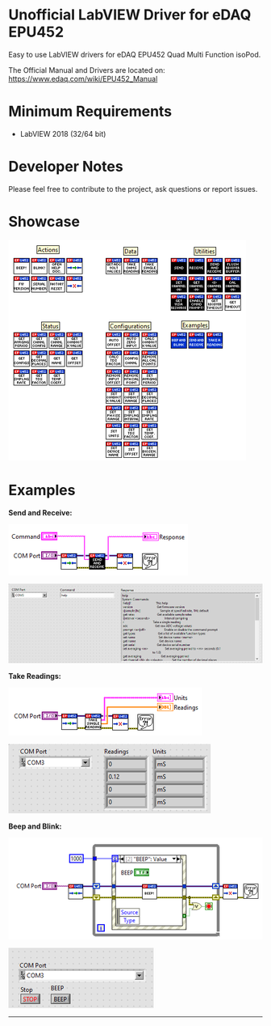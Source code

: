 # Unofficial LabVIEW Driver for eDAQ EPU452

Easy to use LabVIEW drivers for eDAQ EPU452 Quad Multi Function isoPod.

The Official Manual and Drivers are located on: https://www.edaq.com/wiki/EPU452_Manual

# Minimum Requirements
* LabVIEW 2018 (32/64 bit)

# Developer Notes

Please feel free to contribute to the project, ask questions or report issues.

# Showcase
![Showcase](./assets/images/showcase.png)

# Examples
**Send and Receive:**

![BD](./assets/images/Send%20and%20Receive%20BD.png)

![FP](./assets/images/Send%20and%20Receive%20FP.png)

**Take Readings:**

![BD](./assets/images/Take%20a%20Reading%20BD.png)

![FP](./assets/images/Take%20a%20Reading%20FP.png)

**Beep and Blink:**

![BD](./assets/images/Beep%20and%20Blink%20BD.png)

![FP](./assets/images/Beep%20and%20Blink%20FP.png)
- - -